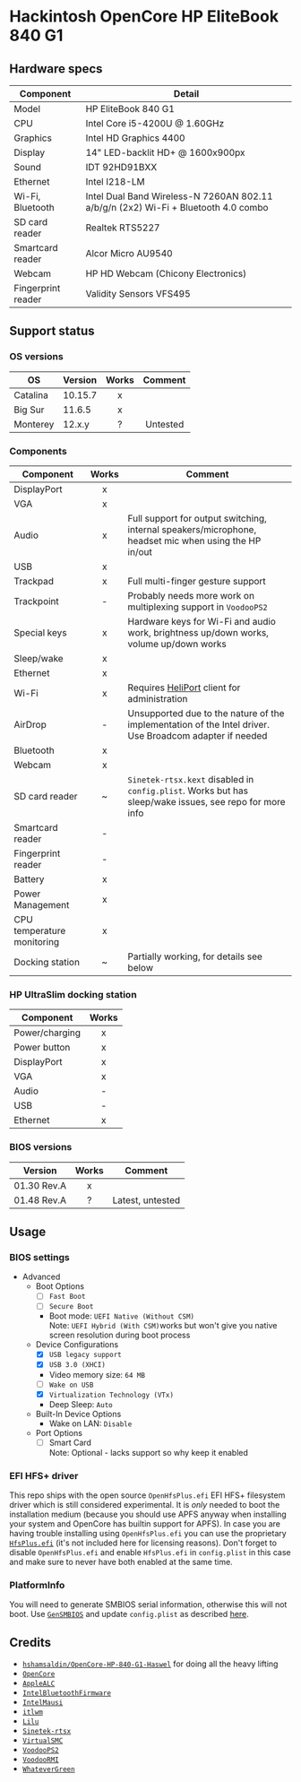 # Hackintosh OpenCore HP EliteBook 840 G1

## Hardware specs

| Component          | Detail                                                                             |
| ------------------ | ---------------------------------------------------------------------------------- |
| Model              | HP EliteBook 840 G1                                                                |
| CPU                | Intel Core i5-4200U @ 1.60GHz                                                      |
| Graphics           | Intel HD Graphics 4400                                                             |
| Display            | 14" LED-backlit HD+ @ 1600x900px                                                   |
| Sound              | IDT 92HD91BXX                                                                      |
| Ethernet           | Intel I218-LM                                                                      |
| Wi-Fi, Bluetooth   | Intel Dual Band Wireless-N 7260AN 802.11 a/b/g/n (2x2) Wi-Fi + Bluetooth 4.0 combo |
| SD card reader     | Realtek RTS5227                                                                    |
| Smartcard reader   | Alcor Micro AU9540                                                                 |
| Webcam             | HP HD Webcam (Chicony Electronics)                                                 |
| Fingerprint reader | Validity Sensors VFS495                                                            |

## Support status

### OS versions

| OS       | Version | Works | Comment  |
| -------- | ------- | :---: | -------- |
| Catalina | 10.15.7 |   x     |          |
| Big Sur  | 11.6.5  |   x     |          |
| Monterey | 12.x.y  |   ?     | Untested |

### Components

| Component          | Works | Comment                                                                                                 |
| ------------------ | :---: | ------------------------------------------------------------------------------------------------------- |
| DisplayPort        |   x   |                                                                                                         |
| VGA                |   x   |                                                                                                         |
| Audio              |   x   | Full support for output switching, internal speakers/microphone, headset mic when using the HP in/out   |
| USB                |   x   |                                                                                                         |
| Trackpad           |   x   | Full multi-finger gesture support                                                                       |
| Trackpoint         |   -   | Probably needs more work on multiplexing support in `VoodooPS2`                                         |
| Special keys       |   x   | Hardware keys for Wi-Fi and audio work, brightness up/down works, volume up/down works                  |
| Sleep/wake         |   x   |                                                                                                         |
| Ethernet           |   x   |                                                                                                         |
| Wi-Fi              |   x   | Requires [HeliPort](https://github.com/OpenIntelWireless/HeliPort) client for administration            |
| AirDrop            |   -   | Unsupported due to the nature of the implementation of the Intel driver. Use Broadcom adapter if needed |
| Bluetooth          |   x   |                                                                                                         |
| Webcam             |   x   |                                                                                                         |
| SD card reader     |   ~   | `Sinetek-rtsx.kext` disabled in `config.plist`. Works but has sleep/wake issues, see repo for more info |
| Smartcard reader   |   -   |                                                                                                         |
| Fingerprint reader |   -   |                                                                                                         |
| Battery            |   x   |                                                                                                         |
| Power Management   |   x   |                                                                                                         |
| CPU temperature monitoring | x |                                                                                                         |
| Docking station    |   ~   | Partially working, for details see below                                                                |

### HP UltraSlim docking station

| Component      | Works |
| -------------- | :---: |
| Power/charging |   x   |
| Power button   |   x   |
| DisplayPort    |   x   |
| VGA            |   x   |
| Audio          |   -   |
| USB            |   -   |
| Ethernet       |   x   |

### BIOS versions

| Version     | Works | Comment          |
| ----------- | :---: | ---------------- |
| 01.30 Rev.A |   x   |                  |
| 01.48 Rev.A |   ?   | Latest, untested |

## Usage

### BIOS settings

- Advanced
  - Boot Options
    - [ ] `Fast Boot`
    - [ ] `Secure Boot`
    - Boot mode: `UEFI Native (Without CSM)`  
        Note: `UEFI Hybrid (With CSM)`works but won't give you native screen resolution during boot process
  - Device Configurations
    - [x] `USB legacy support`
    - [x] `USB 3.0 (XHCI)`
    - Video memory size: `64 MB`
    - [ ] `Wake on USB`
    - [x] `Virtualization Technology (VTx)`
    - Deep Sleep: `Auto`
  - Built-In Device Options
    - Wake on LAN: `Disable`
  - Port Options
    - [ ] Smart Card  
            Note: Optional - lacks support so why keep it enabled

### EFI HFS+ driver

This repo ships with the open source `OpenHfsPlus.efi` EFI HFS+ filesystem driver which is still considered experimental.
It is *only* needed to boot the installation medium (because you should use APFS anyway when installing your system and
OpenCore has builtin support for APFS). In case you are having trouble installing using `OpenHfsPlus.efi` you can use
the proprietary [`HfsPlus.efi`](https://github.com/acidanthera/OcBinaryData/blob/master/Drivers/HfsPlus.efi) (it's
not included here for licensing reasons).
Don't forget to disable `OpenHfsPlus.efi` and enable `HfsPlus.efi` in `config.plist` in this case and make sure to never
have both enabled at the same time.

### PlatformInfo

You will need to generate SMBIOS serial information, otherwise this will not boot.
Use [`GenSMBIOS`](https://github.com/corpnewt/GenSMBIOS) and update `config.plist` as described
[here](https://dortania.github.io/OpenCore-Install-Guide/config.plist/haswell.html#platforminfo).

## Credits

- [`hshamsaldin/OpenCore-HP-840-G1-Haswel`](https://github.com/hshamsaldin/OpenCore-HP-840-G1-Haswel.git)
  for doing all the heavy lifting
- [`OpenCore`](https://github.com/acidanthera/OpenCorePkg)
- [`AppleALC`](https://github.com/acidanthera/AppleALC)
- [`IntelBluetoothFirmware`](https://github.com/OpenIntelWireless/IntelBluetoothFirmware)
- [`IntelMausi`](https://github.com/acidanthera/IntelMausi)
- [`itlwm`](https://github.com/OpenIntelWireless/itlwm)
- [`Lilu`](https://github.com/acidanthera/Lilu)
- [`Sinetek-rtsx`](https://github.com/cholonam/Sinetek-rtsx)
- [`VirtualSMC`](https://github.com/acidanthera/VirtualSMC)
- [`VoodooPS2`](https://github.com/acidanthera/VoodooPS2)
- [`VoodooRMI`](https://github.com/VoodooSMBus/VoodooRMI)
- [`WhateverGreen`](https://github.com/acidanthera/WhateverGreen)


